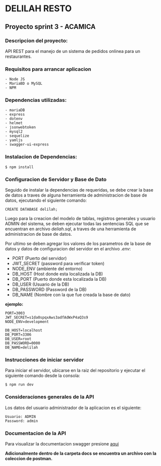 # DELILAH RESTO
## Proyecto sprint 3 - ACAMICA

### Descripcion del proyecto:
API REST para el manejo de un sistema de pedidos onlinea para un restaurantes.


### Requisitos para arrancar aplicacion
    - Node JS
    - MariaBD o MySQL
    - NPM

### Dependencias utilizadas:

    - mariaDB
    - express
    - dotenv
    - helmet
    - jsonwebtoken
    - mysql2
    - sequelize
    - yamljs
    - swagger-ui-express

### Instalacion de Dependencias:

```
$ npm install
```

### Configuracion de Servidor y Base de Dato


Seguido de instalar la dependencias de requeridas, se debe crear la base de datos a traves de alguna herramienta de administracion de base de datos, ejecutando el siguiente comando:

```
CREATE DATABASE delilah;
```

Luego para la creacion del modelo de tablas, registros generales y usuario ADMIN del sistema, se deben ejecutar todas las sentencias SQL que se encuentran en archivo *deliah.sql*, a traves de una herramienta de administracion de base de datos.


Por ultimo se deben agregar los valores de los parametros de la base de datos y datos de configuracion del servidor en el archivo *.env*:

- PORT (Puerto del servidor)
- JWT_SECRET (password para verificar token)
- NODE_ENV (ambiente del entorno)
- DB_HOST  (Host donde esta localizada la DB)
- DB_PORT  (Puerto donde esta localizada la DB)
- DB_USER  (Usuario de la DB)
- DB_PASSWORD (Password de la DB)
- DB_NAME  (Nombre con la que fue creada la base de dato)

**ejemplo:**
```
PORT=3003
JWT_SECRET=s1da0spqxAws3adfAdWxP4aQ3s9 
NODE_ENV=development

DB_HOST=localhost
DB_PORT=3306
DB_USER=root
DB_PASSWORD=0000
DB_NAME=delilah
```

### Instrucciones de iniciar servidor

Para iniciar el servidor, ubicarse en la raiz del repositorio y ejecutar el siguiente comando desde la consola:

```
$ npm run dev
```

### Consideraciones generales de la API

Los datos del usuario administrador de la aplicacion es el siguiente:
```
Usuario: ADMIN
Password: admin
```

### Documentacion de la API

Para visualizar la documentacion swagger presione [aqui](http://localhost:3000/api-docs/)

**Adicionalmente dentro de la carpeta docs se encuentra un archivo con la coleccion de postman.**

 